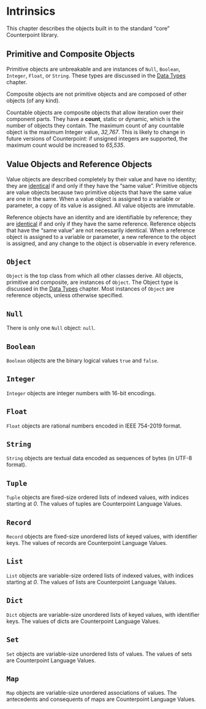 # Intrinsics
This chapter describes the objects built in to the standard “core” Counterpoint library.



## Primitive and Composite Objects
Primitive objects are unbreakable and are instances of `Null`, `Boolean`, `Integer`, `Float`, or `String`.
These types are discussed in the [Data Types](./data-types.md#simple-types) chapter.

Composite objects are not primitive objects and are composed of other objects (of any kind).

Countable objects are composite objects that allow iteration over their component parts.
They have a **count**, static or dynamic, which is the number of objects they contain.
The maximum count of any countable object is the maximum Integer value, *32,767*.
This is likely to change in future versions of Counterpoint:
if unsigned integers are supported, the maximum count would be increased to *65,535*.



## Value Objects and Reference Objects
Value objects are described completely by their value and have no identity;
they are [identical](./algorithms.md#identical) if and only if they have the “same value”.
Primitive objects are value objects because two primitive objects that have the same value are one in the same.
When a value object is assigned to a variable or parameter, a copy of its value is assigned.
All value objects are immutable.

Reference objects have an identity and are identifiable by reference;
they are [identical](./algorithms.md#identical) if and only if they have the same reference.
Reference objects that have the “same value” are not necessarily identical.
When a reference object is assigned to a variable or parameter, a new reference to the object is assigned,
and any change to the object is observable in every reference.



## `Object`
`Object` is the top class from which all other classes derive.
All objects, primitive and composite, are instances of `Object`.
The Object type is discussed in the [Data Types](./data-types.md#object) chapter.
Most instances of `Object` are reference objects, unless otherwise specified.



## `Null`
There is only one `Null` object: `null`.



## `Boolean`
`Boolean` objects are the binary logical values `true` and `false`.



## `Integer`
`Integer` objects are integer numbers with 16-bit encodings.



## `Float`
`Float` objects are rational numbers encoded in IEEE 754-2019 format.



## `String`
`String` objects are textual data encoded as sequences of bytes (in UTF-8 format).



## `Tuple`
`Tuple` objects are fixed-size ordered lists of indexed values, with indices starting at *0*.
The values of tuples are Counterpoint Language Values.



## `Record`
`Record` objects are fixed-size unordered lists of keyed values, with identifier keys.
The values of records are Counterpoint Language Values.



## `List`
`List` objects are variable-size ordered lists of indexed values, with indices starting at *0*.
The values of lists are Counterpoint Language Values.



## `Dict`
`Dict` objects are variable-size unordered lists of keyed values, with identifier keys.
The values of dicts are Counterpoint Language Values.



## `Set`
`Set` objects are variable-size unordered lists of values.
The values of sets are Counterpoint Language Values.



## `Map`
`Map` objects are variable-size unordered associations of values.
The antecedents and consequents of maps are Counterpoint Language Values.
